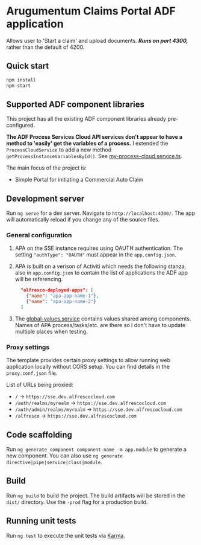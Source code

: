 # Arugumentum Claims Portal ADF application

Allows user to 'Start a claim' and upload documents. ***Runs on port 4300,*** rather than the default of 4200. 

## Quick start

```sh
npm install
npm start
```

## Supported ADF component libraries

This project has all the existing ADF component libraries already pre-configured.

**The ADF Process Services Cloud API services don't appear to have a method to 'easily' get the variables of a process.** I extended
the `ProcessCloudService` to add a new method `getProcessInstanceVariablesById()`. See [my-process-cloud.service.ts](src/app/services/my-process-cloud.service.ts).

The main focus of the project is:

- Simple Portal for initiating a Commercial Auto Claim

## Development server

Run `ng serve` for a dev server. Navigate to `http://localhost:4300/`. The app will automatically reload if you change any of the source files.

### General configuration

1. APA on the SSE instance requires using OAUTH authentication. The setting `"authType": "OAUTH"` must appear in the `app.config.json`.
1. APA is built on a verison of Activiti which needs the following stanza, also in `app.config.json` to contain the list of applications the ADF app will be referencing.

    ```json
      "alfresco-deployed-apps": [
        {"name": "apa-app-name-1"},
        {"name": "apa-app-name-2"}
      ]
      ```

1. The [global-values.service](src/app/services/global-values.service.ts) contains values shared among components. Names of APA process/tasks/etc. are there so I don't have to update multiple places when testing.

### Proxy settings

The template provides certain proxy settings to allow running web application locally without CORS setup.
You can find details in the `proxy.conf.json` file.

List of URLs being proxied:

- `/` -> `https://sse.dev.alfrescocloud.com`
- `/auth/realms/myrealm` -> `https://sse.dev.alfrescocloud.com`
- `/auth/admin/realms/myrealm` -> `https://sse.dev.alfrescocloud.com`
- `/alfresco` -> `https://sse.dev.alfrescocloud.com`

## Code scaffolding

Run `ng generate component component-name -m app.module` to generate a new component. You can also use `ng generate directive|pipe|service|class|module`.

## Build

Run `ng build` to build the project. The build artifacts will be stored in the `dist/` directory. Use the `-prod` flag for a production build.

## Running unit tests

Run `ng test` to execute the unit tests via [Karma](https://karma-runner.github.io).
